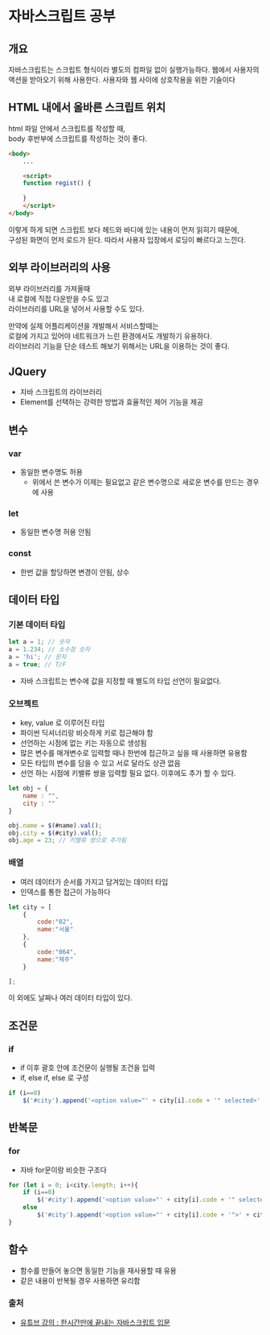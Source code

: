 # 자바스크립트 공부

## 개요

자바스크립트는 스크립트 형식이라 별도의 컴파일 없이 실행가능하다. 웹에서 사용자의 액션을 받아오기 위해 사용한다. 사용자와 웹 사이에 상호작용을 위한 기술이다

## HTML 내에서 올바른 스크립트 위치

html 파일 안에서 스크립트를 작성할 때,  
body 후반부에 스크립트를 작성하는 것이 좋다.

```html
<body>
    ...

    <script>
    function regist() {
        
    }
    </script>
</body>
```

이렇게 하게 되면 스크립트 보다 헤드와 바디에 있는 내용이 먼저 읽히기 때문에,  
구성된 화면이 먼저 로드가 된다. 따라서 사용자 입장에서 로딩이 빠르다고 느낀다.

## 외부 라이브러리의 사용

외부 라이브러리를 가져올때  
내 로컬에 직접 다운받을 수도 있고  
라이브러리를 URL을 넣어서 사용할 수도 있다.

만약에 실제 어플리케이션을 개발해서 서비스할때는  
로컬에 가지고 있어야 네트워크가 느린 환경에서도 개발하기 유용하다.  
라이브러리 기능을 단순 테스트 해보기 위해서는 URL을 이용하는 것이 좋다.

## JQuery

- 자바 스크립트의 라이브러리
- Element를 선택하는 강력한 방법과 효율적인 제어 기능을 제공

## 변수

### var

- 동일한 변수명도 허용
  - 위에서 쓴 변수가 이제는 필요없고 같은 변수명으로 새로운 변수를 만드는 경우에 사용

### let

- 동일한 변수명 허용 안됨

### const

- 한번 값을 할당하면 변경이 안됨, 상수

## 데이터 타입

### 기본 데이터 타입

```javaScript
let a = 1; // 숫자
a = 1.234; // 소수점 숫자
a = 'hi'; // 문자
a = true; // T/F
```

- 자바 스크립트는 변수에 값을 지정할 때 별도의 타입 선언이 필요없다.

### 오브젝트

- key, value 로 이루어진 타입
- 파이썬 딕셔너리랑 비슷하게 키로 접근해야 함
- 선언하는 시점에 없는 키는 자동으로 생성됨
- 많은 변수를 매개변수로 입력할 때나 한번에 접근하고 싶을 때 사용하면 유용함
- 모든 타입의 변수를 담을 수 있고 서로 달라도 상관 없음
- 선언 하는 시점에 키밸류 쌍을 입력할 필요 없다. 이후에도 추가 할 수 있다.

```javaScript
let obj = {
    name : "",
    city : ""
}

obj.name = $(#name).val();
obj.city = $(#city).val();
obj.age = 23; // 키밸류 쌍으로 추가됨
```

### 배열

- 여러 데이터가 순서를 가지고 담겨있는 데이터 타입
- 인덱스를 통한 접근이 가능하다

```javaScript
let city = [
    {
        code:"02",
        name:"서울"
    },
    {
        code:"064",
        name:"제주"
    }

];
```

이 외에도 날짜나 여러 데이터 타입이 있다.

## 조건문

### if

- if 이후 괄호 안에 조건문이 실행될 조건을 입력
- if, else if, else 로 구성

``` javaScript
if (i==0) 
    $('#city').append('<option value="' + city[i].code + '" selected>' + city[i].name + '</option>');
```

## 반복문

### for

- 자바 for문이랑 비슷한 구조다

```javaScript
for (let i = 0; i<city.length; i++){
    if (i==0) 
        $('#city').append('<option value="' + city[i].code + '" selected>' + city[i].name + '</option>');
    else 
        $('#city').append('<option value="' + city[i].code + '">' + city[i].name + '</option>');
}
```

## 함수

- 함수를 만들어 놓으면 동일한 기능을 재사용할 때 유용
- 같은 내용이 반복될 경우 사용하면 유리함

### 출처

- [유튜브 강의 : 한시간만에 끝내는 자바스크립트 입문](https://www.youtube.com/watch?v=hLhHFiwhRfA)
